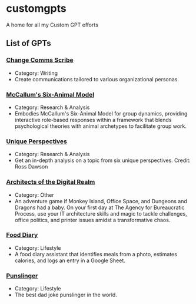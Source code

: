 # customgpts
A home for all my Custom GPT efforts

## List of GPTs
### [Change Comms Scribe](https://chat.openai.com/g/g-5ufL9aiQr-change-comms-scribe) 
- Category: Writing
- Create communications tailored to various organizational personas.

### [McCallum's Six-Animal Model](https://chat.openai.com/g/g-qpjjZ6HYU-mccallum-s-six-animal-model)
- Category: Research & Analysis
- Embodies McCallum's Six-Animal Model for group dynamics, providing interactive role-based responses within a framework that blends psychological theories with animal archetypes to facilitate group work.

### [Unique Perspectives](https://chat.openai.com/g/g-pOi5Le9rP-unique-perspectives)
- Category: Research & Analysis
- Get an in-depth analysis on a topic from six unique perspectives. Credit: Ross Dawson
 
### [Architects of the Digital Realm](https://chat.openai.com/g/g-dCI6AcJhi-architects-of-the-digital-realm)
- Category: Other
- An adventure game if Monkey Island, Office Space, and Dungeons and Dragons had a baby. On your first day at The Agency for Bureaucratic Process, use your IT architecture skills and magic to tackle challenges, office politics, and printer issues amidst a transformative chaos.

### [Food Diary](https://chat.openai.com/g/g-HoJqLjWV2-food-diary)
- Category: Lifestyle
- A food diary assistant that identifies meals from a photo, estimates calories, and logs an entry in a Google Sheet.
  
### [Punslinger](https://chat.openai.com/g/g-3fCSwAltj-punslinger)
- Category: Lifestyle
- The best dad joke punslinger in the world.
